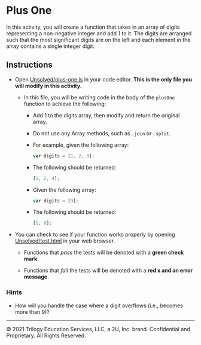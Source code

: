 # Plus One

In this activity, you will create a function that takes in an array of digits representing a non-negative integer and add 1 to it. The digits are arranged such that the most significant digits are on the left and each element in the array contains a single integer digit.

## Instructions

- Open [Unsolved/plus-one.js](Unsolved/plus-one.js) in your code editor. **This is the only file you will modify in this activity.**

  - In this file, you will be writing code in the body of the `plusOne` function to achieve the following:

    - Add 1 to the digits array, then modify and return the original array.

    - Do not use any Array methods, such as `.join` or `.split`.

    - For example, given the following array:

      ```js
      var digits = [1, 2, 3];
      ```

    - The following should be returned:

      ```js
      [1, 2, 4];
      ```

    - Given the following array:

      ```js
      var digits = [9];
      ```

    - The following should be returned:

      ```js
      [1, 0];
      ```

- You can check to see if your function works properly by opening [Unsolved/test.html](Unsolved/test.html) in your web browser.

  - Functions that _pass_ the tests will be denoted with a **green check mark**.

  - Functions that _fail_ the tests will be denoted with a **red x and an error message**.

### Hints

- How will you handle the case where a digit overflows (i.e., becomes more than 9)?

---

© 2021 Trilogy Education Services, LLC, a 2U, Inc. brand. Confidential and Proprietary. All Rights Reserved.

